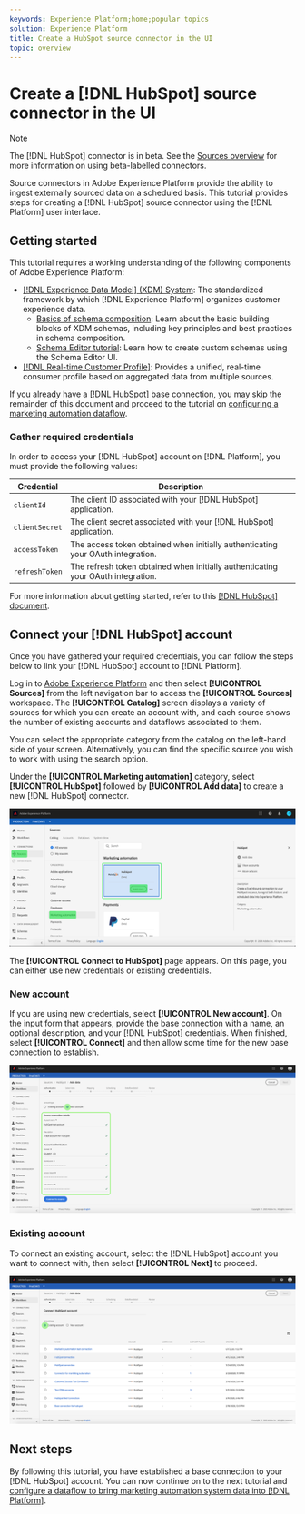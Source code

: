 ```yaml
---
keywords: Experience Platform;home;popular topics
solution: Experience Platform
title: Create a HubSpot source connector in the UI
topic: overview
---
```


# Create a [!DNL HubSpot] source connector in the UI

>[!NOTE]
> The [!DNL HubSpot] connector is in beta. See the [Sources overview](../../../../home.md#terms-and-conditions) for more information on using beta-labelled connectors.

Source connectors in Adobe Experience Platform provide the ability to ingest externally sourced data on a scheduled basis. This tutorial provides steps for creating a [!DNL HubSpot] source connector using the [!DNL Platform] user interface.

## Getting started

This tutorial requires a working understanding of the following components of Adobe Experience Platform:

*   [[!DNL Experience Data Model] (XDM) System](../../../../../xdm/home.md): The standardized framework by which [!DNL Experience Platform] organizes customer experience data.
    *   [Basics of schema composition](../../../../../xdm/schema/composition.md): Learn about the basic building blocks of XDM schemas, including key principles and best practices in schema composition.
    *   [Schema Editor tutorial](../../../../../xdm/tutorials/create-schema-ui.md): Learn how to create custom schemas using the Schema Editor UI.
*   [[!DNL Real-time Customer Profile]](../../../../../profile/home.md): Provides a unified, real-time consumer profile based on aggregated data from multiple sources.

If you already have a [!DNL HubSpot] base connection, you may skip the remainder of this document and proceed to the tutorial on [configuring a marketing automation dataflow](../../dataflow/marketing-automation.md).

### Gather required credentials

In order to access your [!DNL HubSpot] account on [!DNL Platform], you must provide the following values:

| Credential | Description |
| ---------- | ----------- |
| `clientId` | The client ID associated with your [!DNL HubSpot] application. |
| `clientSecret` | The client secret associated with your [!DNL HubSpot] application. |
| `accessToken` | The access token obtained when initially authenticating your OAuth integration. |
| `refreshToken` | The refresh token obtained when initially authenticating your OAuth integration. |

For more information about getting started, refer to this [[!DNL HubSpot] document](https://developers.hubspot.com/docs/methods/oauth2/oauth2-overview).

## Connect your [!DNL HubSpot] account

Once you have gathered your required credentials, you can follow the steps below to link your [!DNL HubSpot] account to [!DNL Platform].

Log in to [Adobe Experience Platform](https://platform.adobe.com) and then select **[!UICONTROL Sources]** from the left navigation bar to access the **[!UICONTROL Sources]** workspace. The **[!UICONTROL Catalog]** screen displays a variety of sources for which you can create an account with, and each source shows the number of existing accounts and dataflows associated to them.

You can select the appropriate category from the catalog on the left-hand side of your screen. Alternatively, you can find the specific source you wish to work with using the search option.

Under the **[!UICONTROL Marketing automation]** category, select **[!UICONTROL HubSpot]** followed by **[!UICONTROL Add data]** to create a new [!DNL HubSpot] connector.

![catalog](../../../../images/tutorials/create/hubspot/catalog.png)

The **[!UICONTROL Connect to HubSpot]** page appears. On this page, you can either use new credentials or existing credentials.

### New account

If you are using new credentials, select **[!UICONTROL New account]**. On the input form that appears, provide the base connection with a name, an optional description, and your [!DNL HubSpot] credentials. When finished, select **[!UICONTROL Connect]** and then allow some time for the new base connection to establish.

![connect](../../../../images/tutorials/create/hubspot/connect.png)

### Existing account

To connect an existing account, select the [!DNL HubSpot] account you want to connect with, then select **[!UICONTROL Next]** to proceed.

![existing](../../../../images/tutorials/create/hubspot/existing.png)

## Next steps

By following this tutorial, you have established a base connection to your [!DNL HubSpot] account. You can now continue on to the next tutorial and [configure a dataflow to bring marketing automation system data into [!DNL Platform]](../../dataflow/marketing-automation.md).
